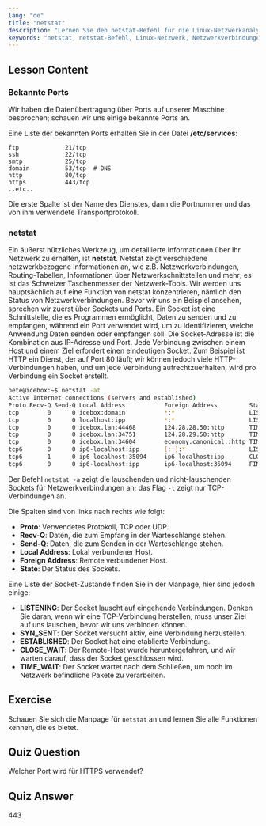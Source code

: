 ```yaml
---
lang: "de"
title: "netstat"
description: "Lernen Sie den netstat-Befehl für die Linux-Netzwerkanalyse. Verstehen Sie Netzwerkverbindungen, Ports und Sockets mit dieser anfängerfreundlichen Anleitung."
keywords: "netstat, netstat-Befehl, Linux-Netzwerk, Netzwerkverbindungen, Linux-Tutorial, Anfänger, Anleitung"
---
```


## Lesson Content

### Bekannte Ports

Wir haben die Datenübertragung über Ports auf unserer Maschine besprochen; schauen wir uns einige bekannte Ports an.

Eine Liste der bekannten Ports erhalten Sie in der Datei **/etc/services**:

```plaintext
ftp             21/tcp
ssh             22/tcp
smtp            25/tcp
domain          53/tcp  # DNS
http            80/tcp
https           443/tcp
..etc..
```

Die erste Spalte ist der Name des Dienstes, dann die Portnummer und das von ihm verwendete Transportprotokoll.

### netstat

Ein äußerst nützliches Werkzeug, um detaillierte Informationen über Ihr Netzwerk zu erhalten, ist **netstat**. Netstat zeigt verschiedene netzwerkbezogene Informationen an, wie z.B. Netzwerkverbindungen, Routing-Tabellen, Informationen über Netzwerkschnittstellen und mehr; es ist das Schweizer Taschenmesser der Netzwerk-Tools. Wir werden uns hauptsächlich auf eine Funktion von netstat konzentrieren, nämlich den Status von Netzwerkverbindungen. Bevor wir uns ein Beispiel ansehen, sprechen wir zuerst über Sockets und Ports. Ein Socket ist eine Schnittstelle, die es Programmen ermöglicht, Daten zu senden und zu empfangen, während ein Port verwendet wird, um zu identifizieren, welche Anwendung Daten senden oder empfangen soll. Die Socket-Adresse ist die Kombination aus IP-Adresse und Port. Jede Verbindung zwischen einem Host und einem Ziel erfordert einen eindeutigen Socket. Zum Beispiel ist HTTP ein Dienst, der auf Port 80 läuft; wir können jedoch viele HTTP-Verbindungen haben, und um jede Verbindung aufrechtzuerhalten, wird pro Verbindung ein Socket erstellt.

```bash
pete@icebox:~$ netstat -at
Active Internet connections (servers and established)
Proto Recv-Q Send-Q Local Address           Foreign Address         State
tcp        0      0 icebox:domain           *:*                     LISTEN
tcp        0      0 localhost:ipp           *:*                     LISTEN
tcp        0      0 icebox.lan:44468        124.28.28.50:http       TIME_WAIT
tcp        0      0 icebox.lan:34751        124.28.29.50:http       TIME_WAIT
tcp        0      0 icebox.lan:34604        economy.canonical.:http TIME_WAIT
tcp6       0      0 ip6-localhost:ipp       [::]:*                  LISTEN
tcp6       1      0 ip6-localhost:35094     ip6-localhost:ipp       CLOSE_WAIT
tcp6       0      0 ip6-localhost:ipp       ip6-localhost:35094     FIN_WAIT2
```

Der Befehl `netstat -a` zeigt die lauschenden und nicht-lauschenden Sockets für Netzwerkverbindungen an; das Flag `-t` zeigt nur TCP-Verbindungen an.

Die Spalten sind von links nach rechts wie folgt:

- **Proto**: Verwendetes Protokoll, TCP oder UDP.
- **Recv-Q**: Daten, die zum Empfang in der Warteschlange stehen.
- **Send-Q**: Daten, die zum Senden in der Warteschlange stehen.
- **Local Address**: Lokal verbundener Host.
- **Foreign Address**: Remote verbundener Host.
- **State**: Der Status des Sockets.

Eine Liste der Socket-Zustände finden Sie in der Manpage, hier sind jedoch einige:

- **LISTENING**: Der Socket lauscht auf eingehende Verbindungen. Denken Sie daran, wenn wir eine TCP-Verbindung herstellen, muss unser Ziel auf uns lauschen, bevor wir uns verbinden können.
- **SYN_SENT**: Der Socket versucht aktiv, eine Verbindung herzustellen.
- **ESTABLISHED**: Der Socket hat eine etablierte Verbindung.
- **CLOSE_WAIT**: Der Remote-Host wurde heruntergefahren, und wir warten darauf, dass der Socket geschlossen wird.
- **TIME_WAIT**: Der Socket wartet nach dem Schließen, um noch im Netzwerk befindliche Pakete zu verarbeiten.

## Exercise

Schauen Sie sich die Manpage für `netstat` an und lernen Sie alle Funktionen kennen, die es bietet.

## Quiz Question

Welcher Port wird für HTTPS verwendet?

## Quiz Answer

443
